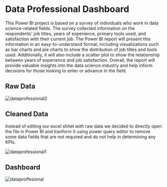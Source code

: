# Data Professional Dashboard
This Power BI project is based on a survey of individuals who work in data science-related fields. The survey collected information on the respondents' job titles, years of experience, primary tools used, and satisfaction with their current job. The Power BI report will present this information in an easy-to-understand format, including visualizations such as bar charts and pie charts to show the distribution of job titles and tools used. Additionally, it will also include a scatter plot to show the relationship between years of experience and job satisfaction. Overall, the report will provide valuable insights into the data science industry and help inform decisions for those looking to enter or advance in the field.

## Raw Data
![dataprofessional2](https://user-images.githubusercontent.com/79984668/212359212-6744e2f6-4e42-4d03-a812-28d117ed15a7.PNG)

## Cleaned Data
Instead of editing our excel shhet with raw data we decided to directly open the file in Power BI and tranform it using power query editor to remove some data fields that are not required and do not help in determining any KPIs.

![dataprofessional1](https://user-images.githubusercontent.com/79984668/212360034-97ab8392-0172-4369-b1b6-066d4930497d.PNG)

## Dashboard

![dataproffesional](https://user-images.githubusercontent.com/79984668/212360621-e59ddedd-7160-4ca0-a98e-94695d775fdb.PNG)
